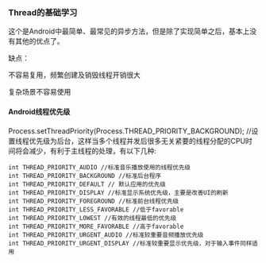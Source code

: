 

### Thread的基础学习

这个是Android中最简单、最常见的异步方法，但是除了实现简单之后，基本上没有其他的优点了。

缺点：

不容易复用，频繁创建及销毁线程开销很大

复杂场景不容易使用




#### Android线程优先级




Process.setThreadPriority(Process.THREAD_PRIORITY_BACKGROUND); //设置线程优先级为后台，这样当多个线程并发后很多无关紧要的线程分配的CPU时间将会减少，有利于主线程的处理，有以下几种:

```
int THREAD_PRIORITY_AUDIO //标准音乐播放使用的线程优先级
int THREAD_PRIORITY_BACKGROUND //标准后台程序
int THREAD_PRIORITY_DEFAULT // 默认应用的优先级
int THREAD_PRIORITY_DISPLAY //标准显示系统优先级，主要是改善UI的刷新
int THREAD_PRIORITY_FOREGROUND //标准前台线程优先级
int THREAD_PRIORITY_LESS_FAVORABLE //低于favorable
int THREAD_PRIORITY_LOWEST //有效的线程最低的优先级
int THREAD_PRIORITY_MORE_FAVORABLE //高于favorable
int THREAD_PRIORITY_URGENT_AUDIO //标准较重要音频播放优先级
int THREAD_PRIORITY_URGENT_DISPLAY //标准较重要显示优先级，对于输入事件同样适用
```
